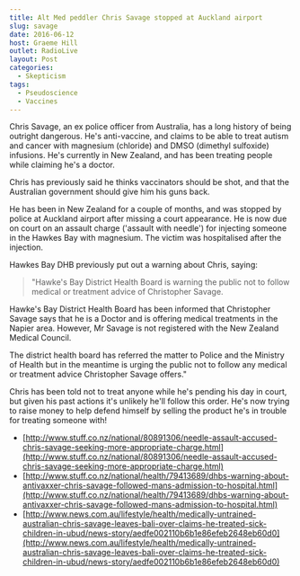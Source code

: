 ```yaml
---
title: Alt Med peddler Chris Savage stopped at Auckland airport
slug: savage
date: 2016-06-12
host: Graeme Hill
outlet: RadioLive
layout: Post
categories:
  - Skepticism
tags:
  - Pseudoscience
  - Vaccines
---
```


Chris Savage, an ex police officer from Australia, has a long history of being outright dangerous. He's anti-vaccine, and claims to be able to treat autism and cancer with magnesium (chloride) and DMSO (dimethyl sulfoxide) infusions. He's currently in New Zealand, and has been treating people while claiming he's a doctor.

<!-- more -->

Chris has previously said he thinks vaccinators should be shot, and that the Australian government should give him his guns back.

He has been in New Zealand for a couple of months, and was stopped by police at Auckland airport after missing a court appearance. He is now due on court on an assault charge ('assault with needle') for injecting someone in the Hawkes Bay with magnesium. The victim was hospitalised after the injection.

Hawkes Bay DHB previously put out a warning about Chris, saying:

> "Hawke's Bay District Health Board is warning the public not to follow medical or treatment advice of Christopher Savage.

Hawke's Bay District Health Board has been informed that Christopher Savage says that he is a Doctor and is offering medical treatments in the Napier area. However, Mr Savage is not registered with the New Zealand Medical Council.

The district health board has referred the matter to Police and the Ministry of Health but in the meantime is urging the public not to follow any medical or treatment advice Christopher Savage offers."

Chris has been told not to treat anyone while he's pending his day in court, but given his past actions it's unlikely he'll follow this order. He's now trying to raise money to help defend himself by selling the product he's in trouble for treating someone with!

- [http://www.stuff.co.nz/national/80891306/needle-assault-accused-chris-savage-seeking-more-appropriate-charge.html](http://www.stuff.co.nz/national/80891306/needle-assault-accused-chris-savage-seeking-more-appropriate-charge.html)
- [http://www.stuff.co.nz/national/health/79413689/dhbs-warning-about-antivaxxer-chris-savage-followed-mans-admission-to-hospital.html](http://www.stuff.co.nz/national/health/79413689/dhbs-warning-about-antivaxxer-chris-savage-followed-mans-admission-to-hospital.html)
- [http://www.news.com.au/lifestyle/health/medically-untrained-australian-chris-savage-leaves-bali-over-claims-he-treated-sick-children-in-ubud/news-story/aedfe002110b6b1e86efeb2648eb60d0](http://www.news.com.au/lifestyle/health/medically-untrained-australian-chris-savage-leaves-bali-over-claims-he-treated-sick-children-in-ubud/news-story/aedfe002110b6b1e86efeb2648eb60d0)
